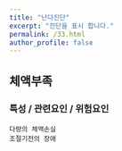 ```yaml
---
title: "난다진단"
excerpt: "진단을 표시 합니다."
permalink: /33.html
author_profile: false
---
```

## 체액부족


### 특성 / 관련요인 / 위험요인

>                
                              
    다량의 체액손실
    조절기전의 장애



